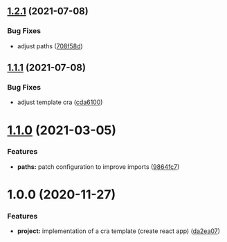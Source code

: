 ## [1.2.1](https://github.com/lucas-eduardo/cra-template-pandora/compare/v1.2.0...v1.2.1) (2021-07-08)


### Bug Fixes

* adjust paths ([708f58d](https://github.com/lucas-eduardo/cra-template-pandora/commit/708f58d385382336a4665d1ef727703e94eb113f))

## [1.1.1](https://github.com/lucas-eduardo/cra-template-pandora/compare/v1.1.0...v1.1.1) (2021-07-08)


### Bug Fixes

* adjust template cra ([cda6100](https://github.com/lucas-eduardo/cra-template-pandora/commit/cda61004d9c911e6383e5fd3f90b83602a365eac))

# [1.1.0](https://github.com/lucas-eduardo/cra-template-pandora/compare/v1.0.0...v1.1.0) (2021-03-05)


### Features

* **paths:** patch configuration to improve imports ([9864fc7](https://github.com/lucas-eduardo/cra-template-pandora/commit/9864fc7624722df3e75b8c536c7f5824e66e38cc))

# 1.0.0 (2020-11-27)


### Features

* **project:** implementation of a cra template (create react app) ([da2ea07](https://github.com/lucas-eduardo/cra-template-pandora/commit/da2ea07cfa5dc75b38aeee3a49058d519d3fd093))
